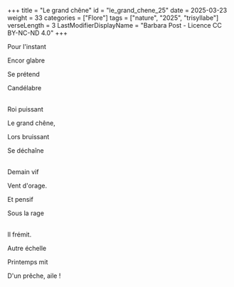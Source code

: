 +++
title = "Le grand chêne"
id = "le_grand_chene_25"
date = 2025-03-23
weight = 33
categories = ["Flore"]
tags = ["nature", "2025", "trisyllabe"]
verseLength = 3
LastModifierDisplayName = "Barbara Post - Licence CC BY-NC-ND 4.0"
+++

Pour l'instant

Encor glabre

Se prétend

Candélabre

 \
Roi puissant

Le grand chêne,

Lors bruissant

Se déchaîne

 \
Demain vif

Vent d'orage.

Et pensif

Sous la rage

 \
Il frémit.

Autre échelle

Printemps mit

D'un prêche, aile !
